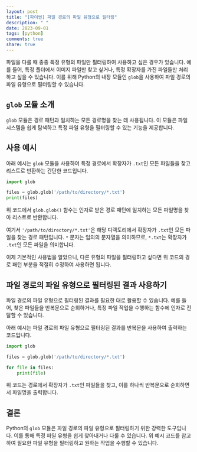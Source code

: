 ```yaml
---
layout: post
title: "[파이썬] 파일 경로의 파일 유형으로 필터링"
description: " "
date: 2023-09-01
tags: [python]
comments: true
share: true
---
```


파일을 다룰 때 종종 특정 유형의 파일만 필터링하여 사용하고 싶은 경우가 있습니다. 예를 들어, 특정 폴더에서 이미지 파일만 찾고 싶거나, 특정 확장자를 가진 파일들만 처리하고 싶을 수 있습니다. 이를 위해 Python의 내장 모듈인 `glob`을 사용하여 파일 경로의 파일 유형으로 필터링할 수 있습니다.

## `glob` 모듈 소개

`glob` 모듈은 경로 패턴과 일치하는 모든 경로명을 찾는 데 사용됩니다. 이 모듈은 파일 시스템을 쉽게 탐색하고 특정 파일 유형을 필터링할 수 있는 기능을 제공합니다. 

## 사용 예시

아래 예시는 `glob` 모듈을 사용하여 특정 경로에서 확장자가 `.txt`인 모든 파일들을 찾고 리스트로 반환하는 간단한 코드입니다.

```python
import glob

files = glob.glob('/path/to/directory/*.txt')
print(files)
```

위 코드에서 `glob.glob()` 함수는 인자로 받은 경로 패턴에 일치하는 모든 파일명을 찾아 리스트로 반환합니다. 

여기서 `'/path/to/directory/*.txt'`은 해당 디렉토리에서 확장자가 `.txt`인 모든 파일을 찾는 경로 패턴입니다. `*` 문자는 임의의 문자열을 의미하므로, `*.txt`는 확장자가 `.txt`인 모든 파일을 의미합니다.

이제 기본적인 사용법을 알았으니, 다른 유형의 파일을 필터링하고 싶다면 위 코드의 경로 패턴 부분을 적절히 수정하여 사용하면 됩니다.

## 파일 경로의 파일 유형으로 필터링된 결과 사용하기

파일 경로의 파일 유형으로 필터링된 결과를 필요한 대로 활용할 수 있습니다. 예를 들어, 찾은 파일들을 반복문으로 순회하거나, 특정 파일 작업을 수행하는 함수에 인자로 전달할 수 있습니다.

아래 예시는 파일 경로의 파일 유형으로 필터링된 결과를 반복문을 사용하여 출력하는 코드입니다.

```python
import glob

files = glob.glob('/path/to/directory/*.txt')

for file in files:
    print(file)
```

위 코드는 경로에서 확장자가 `.txt`인 파일들을 찾고, 이를 하나씩 반복문으로 순회하면서 파일명을 출력합니다.

## 결론

Python의 `glob` 모듈은 파일 경로의 파일 유형으로 필터링하기 위한 강력한 도구입니다. 이를 통해 특정 파일 유형을 쉽게 찾아내거나 다룰 수 있습니다. 위 예시 코드를 참고하여 필요한 파일 유형을 필터링하고 원하는 작업을 수행할 수 있습니다.